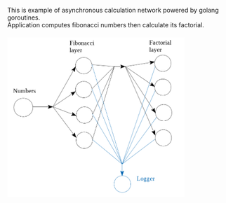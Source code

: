 This is example of asynchronous calculation network powered by golang goroutines.<br/>
Application computes fibonacci numbers then calculate its factorial.<br/>
<img style="width: 80%; margin-top: 20px;" src="https://github.com/geneva-lake/async-network/blob/master/network.png"/>